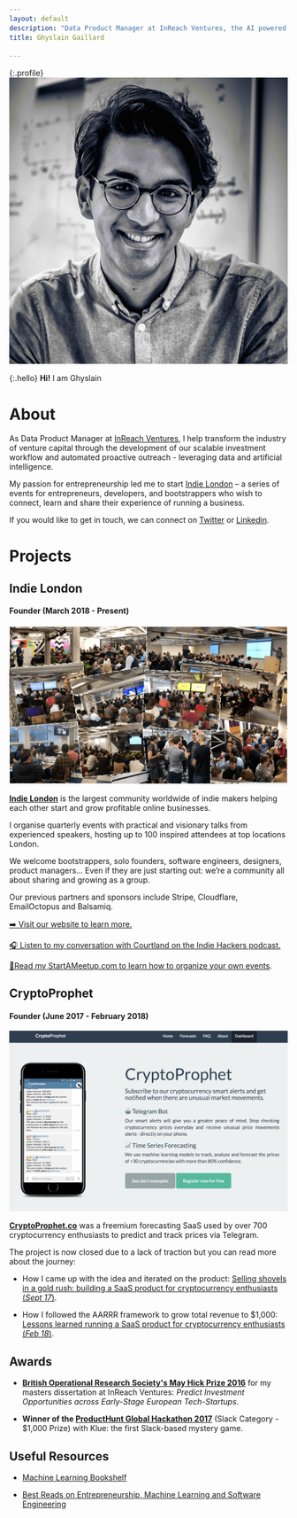 ```yaml
---
layout: default
description: "Data Product Manager at InReach Ventures, the AI powered VC. Founder and Community Lead of Indie London, the largest events for London indie entrepreneurs."
title: Ghyslain Gaillard

---
```

{:.profile}
![ghyslain](./ghyslain.jpg)

{:.hello}
**Hi!** I am Ghyslain

# About

As Data Product Manager at [InReach Ventures](http://www.inreachventures.com/), I help transform the industry of venture capital through the development of our scalable investment workflow and automated proactive outreach - leveraging data and artificial intelligence.

My passion for entrepreneurship led me to start [Indie London](https://indieldn.com/) – a series of events for entrepreneurs, developers, and bootstrappers who wish to connect, learn and share their experience of running a business.

If you would like to get in touch, we can connect on [Twitter](https://twitter.com/iamghyslain) or [Linkedin](https://www.Linkedin.com/in/ghyslaingaillard).

# Projects

## Indie London
#### Founder (March 2018 - Present)

![indieldn](./indieldn.png)

**[Indie London](https://indieldn.com/)** is the largest community worldwide of indie makers helping each other start and grow profitable online businesses.

I organise quarterly events with practical and visionary talks from experienced speakers, hosting up to 100 inspired attendees at top locations London.

We welcome bootstrappers, solo founders, software engineers, designers, product managers... Even if they are just starting out: we’re a community all about sharing and growing as a group.

Our previous partners and sponsors include Stripe, Cloudflare, EmailOctopus and Balsamiq.

[➡️ Visit our website to learn more.](https://indieldn.com/)

[🎧 Listen to my conversation with Courtland on the Indie Hackers podcast.](https://www.indiehackers.com/podcast/127-quick-chat-with-ghyslain-gaillard)

[📖Read my StartAMeetup.com to learn how to organize your own events](https://startameetup.com).

## CryptoProphet
#### Founder (June 2017 - February 2018)

![cryptoprophet](./cryptoprophet.png)

**[CryptoProphet.co](https://web.archive.org/web/20180524165212/https://cryptoprophet.co/)** was a freemium forecasting SaaS used by over 700 cryptocurrency enthusiasts to predict and track prices via Telegram.

The project is now closed due to a lack of traction but you can read more about the journey:

- How I came up with the idea and iterated on the product: [Selling shovels in a gold rush: building a SaaS product for cryptocurrency enthusiasts (*Sept 17*)](https://medium.com/entrepreneurship-at-work/selling-shovel-during-the-gold-rush-building-a-saas-product-for-cryptocurrency-enthusiasts-7ff02bb0724e).

- How I followed the AARRR framework to grow total revenue to $1,000: [Lessons learned running a SaaS product for cryptocurrency enthusiasts (*Feb 18*)](https://medium.com/@ghyslain/how-cryptoprophet-uses-metrics-to-measure-growth-14e4a52f275c).


## Awards

- **[British Operational Research Society's May Hick Prize 2016](http://www.theorsociety.com/Pages/Awards/May.aspx)** for my masters dissertation at InReach Ventures: *Predict Investment Opportunities across Early-Stage European Tech-Startups*.

- **Winner of the [ProductHunt Global Hackathon 2017](https://blog.producthunt.com/winners-of-the-product-hunt-global-hackathon-2017-e2bad6adda39)** (Slack Category - $1,000 Prize) with Klue: the first Slack-based mystery game.


## Useful Resources

- [Machine Learning Bookshelf](http://ghyslain.me/bookshelf)

- [Best Reads on Entrepreneurship, Machine Learning and Software Engineering](https://ghyslain.me/library)
